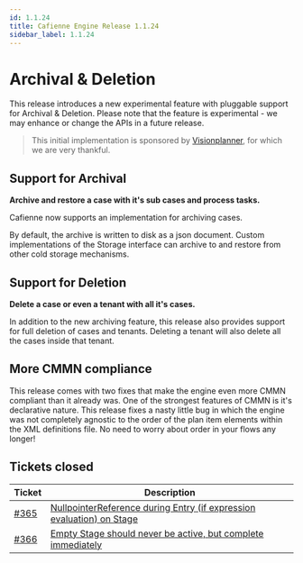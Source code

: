 ```yaml
---
id: 1.1.24
title: Cafienne Engine Release 1.1.24
sidebar_label: 1.1.24
---
```


# Archival & Deletion
This release introduces a new experimental feature with pluggable support for Archival & Deletion.
Please note that the feature is experimental - we may enhance or change the APIs in a future release.
> This initial implementation is sponsored by [Visionplanner](https://www.visionplanner.com), for which we are very thankful.

## Support for Archival
**Archive and restore a case with it's sub cases and process tasks.**

Cafienne now supports an implementation for archiving cases.

By default, the archive is written to disk as a json document.
Custom implementations of the Storage interface can archive to and restore from other cold storage mechanisms.

## Support for Deletion
**Delete a case or even a tenant with all it's cases.**

In addition to the new archiving feature, this release also provides support for full deletion of cases and tenants.
Deleting a tenant will also delete all the cases inside that tenant.

## More CMMN compliance
This release comes with two fixes that make the engine even more CMMN compliant than it already was.
One of the strongest features of CMMN is it's declarative nature. This release fixes a nasty little bug in which the engine was not completely agnostic to the order of the plan item elements within the XML definitions file. No need to worry about order in your flows any longer!

## Tickets closed
| Ticket   | Description |
|----------|-------------|
| [#365](https://github.com/cafienne/cafienne-engine/issues/365) | [NullpointerReference during Entry (if expression evaluation) on Stage](https://github.com/cafienne/cafienne-engine/issues/365)
| [#366](https://github.com/cafienne/cafienne-engine/issues/366) | [Empty Stage should never be active, but complete immediately](https://github.com/cafienne/cafienne-engine/issues/366)
